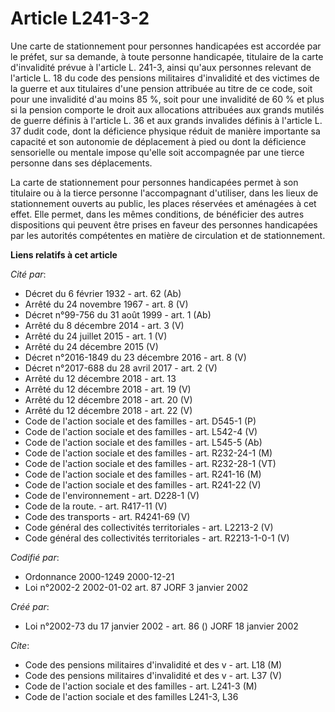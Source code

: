 # Article L241-3-2

Une carte de stationnement pour personnes handicapées est accordée par le préfet, sur sa demande, à toute personne
handicapée, titulaire de la carte d'invalidité prévue à l'article L. 241-3, ainsi qu'aux personnes relevant de l'article L.
18 du code des pensions militaires d'invalidité et des victimes de la guerre et aux titulaires d'une pension attribuée au
titre de ce code, soit pour une invalidité d'au moins 85 %, soit pour une invalidité de 60 % et plus si la pension comporte
le droit aux allocations attribuées aux grands mutilés de guerre définis à l'article L. 36 et aux grands invalides définis à
l'article L. 37 dudit code, dont la déficience physique réduit de manière importante sa capacité et son autonomie de
déplacement à pied ou dont la déficience sensorielle ou mentale impose qu'elle soit accompagnée par une tierce personne dans
ses déplacements.

La carte de stationnement pour personnes handicapées permet à son titulaire ou à la tierce personne l'accompagnant
d'utiliser, dans les lieux de stationnement ouverts au public, les places réservées et aménagées à cet effet. Elle permet,
dans les mêmes conditions, de bénéficier des autres dispositions qui peuvent être prises en faveur des personnes handicapées
par les autorités compétentes en matière de circulation et de stationnement.

**Liens relatifs à cet article**

_Cité par_:

  - Décret du 6 février 1932 - art. 62 (Ab)
  - Arrêté du 24 novembre 1967 - art. 8 (V)
  - Décret n°99-756 du 31 août 1999 - art. 1 (Ab)
  - Arrêté du 8 décembre 2014 - art. 3 (V)
  - Arrêté du 24 juillet 2015 - art. 1 (V)
  - Arrêté du 24 décembre 2015 (V)
  - Décret n°2016-1849 du 23 décembre 2016 - art. 8 (V)
  - Décret n°2017-688 du 28 avril 2017 - art. 2 (V)
  - Arrêté du 12 décembre 2018 - art. 13
  - Arrêté du 12 décembre 2018 - art. 19 (V)
  - Arrêté du 12 décembre 2018 - art. 20 (V)
  - Arrêté du 12 décembre 2018 - art. 22 (V)
  - Code de l'action sociale et des familles - art. D545-1 (P)
  - Code de l'action sociale et des familles - art. L542-4 (V)
  - Code de l'action sociale et des familles - art. L545-5 (Ab)
  - Code de l'action sociale et des familles - art. R232-24-1 (M)
  - Code de l'action sociale et des familles - art. R232-28-1 (VT)
  - Code de l'action sociale et des familles - art. R241-16 (M)
  - Code de l'action sociale et des familles - art. R241-22 (V)
  - Code de l'environnement - art. D228-1 (V)
  - Code de la route. - art. R417-11 (V)
  - Code des transports - art. R4241-69 (V)
  - Code général des collectivités territoriales - art. L2213-2 (V)
  - Code général des collectivités territoriales - art. R2213-1-0-1 (V)

_Codifié par_:

  - Ordonnance 2000-1249 2000-12-21
  - Loi n°2002-2 2002-01-02 art. 87 JORF 3 janvier 2002

_Créé par_:

  - Loi n°2002-73 du 17 janvier 2002 - art. 86 () JORF 18 janvier 2002

_Cite_:

  - Code des pensions militaires d'invalidité et des v - art. L18 (M)
  - Code des pensions militaires d'invalidité et des v - art. L37 (V)
  - Code de l'action sociale et des familles - art. L241-3 (M)
  - Code de l'action sociale et des familles L241-3, L36
